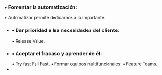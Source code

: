### • Fomentar la automatización:
• Automatizar permite dedicarnos a lo importante.
- ### • Dar prioridad a las necesidades del cliente:
  • Release Value.
- ### • Aceptar el fracaso y aprender de él:
  • Try fast Fail Fast.
  • Formar equipos multifuncionales:
  • Feature Teams.
-